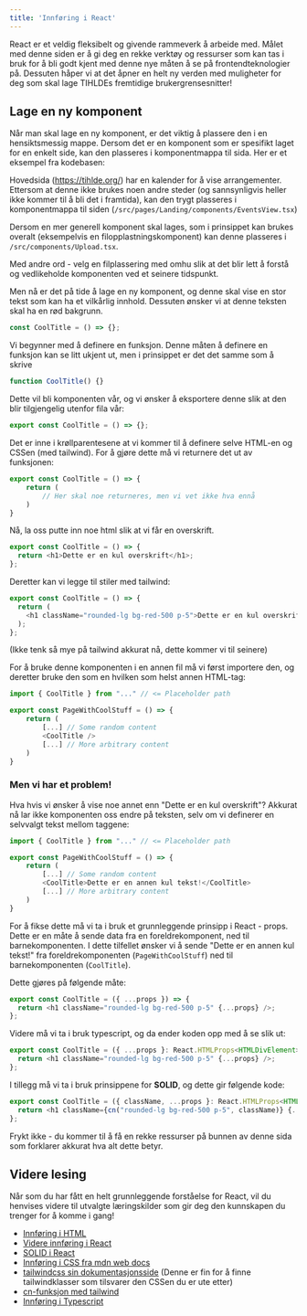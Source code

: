 ```yaml
---
title: 'Innføring i React'
---
```


React er et veldig fleksibelt og givende rammeverk å arbeide med. Målet med denne siden er å gi deg en rekke verktøy og ressurser som kan tas i bruk for å bli godt kjent med denne nye måten å se på frontendteknologier på. Dessuten håper vi at det åpner en helt ny verden med muligheter for deg som skal lage TIHLDEs fremtidige brukergrensesnitter!

## Lage en ny komponent

Når man skal lage en ny komponent, er det viktig å plassere den i en hensiktsmessig mappe. Dersom det er en komponent som er spesifikt laget for en enkelt side, kan den plasseres i komponentmappa til sida. Her er et eksempel fra kodebasen:

Hovedsida (https://tihlde.org/) har en kalender for å vise arrangementer. Ettersom at denne ikke brukes noen andre steder (og sannsynligvis heller ikke kommer til å bli det i framtida), kan den trygt plasseres i komponentmappa til siden (`/src/pages/Landing/components/EventsView.tsx`)

Dersom en mer generell komponent skal lages, som i prinsippet kan brukes overalt (eksempelvis en filopplastningskomponent) kan denne plasseres i `/src/components/Upload.tsx`.

Med andre ord - velg en filplassering med omhu slik at det blir lett å forstå og vedlikeholde komponenten ved et seinere tidspunkt.

Men nå er det på tide å lage en ny komponent, og denne skal vise en stor tekst som kan ha et vilkårlig innhold. Dessuten ønsker vi at denne teksten skal ha en rød bakgrunn.

```javascript
const CoolTitle = () => {};
```

Vi begynner med å definere en funksjon. Denne måten å definere en funksjon kan se litt ukjent ut, men i prinsippet er det det samme som å skrive

```javascript
function CoolTitle() {}
```

Dette vil bli komponenten vår, og vi ønsker å eksportere denne slik at den blir tilgjengelig utenfor fila vår:

```javascript
export const CoolTitle = () => {};
```

Det er inne i krøllparentesene at vi kommer til å definere selve HTML-en og CSSen (med tailwind). For å gjøre dette må vi returnere det ut av funksjonen:

```javascript
export const CoolTitle = () => {
    return (
        // Her skal noe returneres, men vi vet ikke hva ennå
    )
}
```

Nå, la oss putte inn noe html slik at vi får en overskrift.

```javascript
export const CoolTitle = () => {
  return <h1>Dette er en kul overskrift</h1>;
};
```

Deretter kan vi legge til stiler med tailwind:

```javascript
export const CoolTitle = () => {
  return (
    <h1 className="rounded-lg bg-red-500 p-5">Dette er en kul overskrift</h1>
  );
};
```

(Ikke tenk så mye på tailwind akkurat nå, dette kommer vi til seinere)

For å bruke denne komponenten i en annen fil må vi først importere den, og deretter bruke den som en hvilken som helst annen HTML-tag:

```javascript
import { CoolTitle } from "..." // <= Placeholder path

export const PageWithCoolStuff = () => {
    return (
        [...] // Some random content
        <CoolTitle />
        [...] // More arbitrary content
    )
}
```

### Men vi har et problem!

Hva hvis vi ønsker å vise noe annet enn "Dette er en kul overskrift"? Akkurat nå lar ikke komponenten oss endre på teksten, selv om vi definerer en selvvalgt tekst mellom taggene:

```javascript
import { CoolTitle } from "..." // <= Placeholder path

export const PageWithCoolStuff = () => {
    return (
        [...] // Some random content
        <CoolTitle>Dette er en annen kul tekst!</CoolTitle>
        [...] // More arbitrary content
    )
}
```

For å fikse dette må vi ta i bruk et grunnleggende prinsipp i React - props. Dette er en måte å sende data fra en foreldrekomponent, ned til barnekomponenten. I dette tilfellet ønsker vi å sende "Dette er en annen kul tekst!" fra foreldrekomponenten (`PageWithCoolStuff`) ned til barnekomponenten (`CoolTitle`).

Dette gjøres på følgende måte:

```javascript
export const CoolTitle = ({ ...props }) => {
  return <h1 className="rounded-lg bg-red-500 p-5" {...props} />;
};
```

Videre må vi ta i bruk typescript, og da ender koden opp med å se slik ut:

```javascript
export const CoolTitle = ({ ...props }: React.HTMLProps<HTMLDivElement>) => {
  return <h1 className="rounded-lg bg-red-500 p-5" {...props} />;
};
```

I tillegg må vi ta i bruk prinsippene for **SOLID**, og dette gir følgende kode:

```javascript
export const CoolTitle = ({ className, ...props }: React.HTMLProps<HTMLDivElement>) => {
  return <h1 className={cn("rounded-lg bg-red-500 p-5", className)} {...props} />;
};
```

Frykt ikke - du kommer til å få en rekke ressurser på bunnen av denne sida som forklarer akkurat hva alt dette betyr.

## Videre lesing

Når som du har fått en helt grunnleggende forståelse for React, vil du henvises videre til utvalgte læringskilder som gir deg den kunnskapen du trenger for å komme i gang!

- [Innføring i HTML](https://www.w3schools.com/html/)
- [Videre innføring i React](https://react.dev/learn)
- [SOLID i React](https://www.youtube.com/watch?v=MSq_DCRxOxw&ab_channel=CoderOne)
- [Innføring i CSS fra mdn web docs](https://developer.mozilla.org/en-US/docs/Web/CSS)
- [tailwindcss sin dokumentasjonsside](https://tailwindcss.com/) (Denne er fin for å finne tailwindklasser som tilsvarer den CSSen du er ute etter)
- [cn-funksjon med tailwind](https://www.youtube.com/watch?v=re2JFITR7TI&t=112s&ab_channel=ByteGrad)
- [Innføring i Typescript](https://www.typescriptlang.org/docs/handbook/typescript-from-scratch.html)
